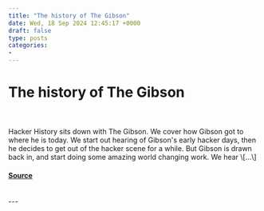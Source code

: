 ```yaml
---
title: "The history of The Gibson"
date: Wed, 18 Sep 2024 12:45:17 +0000
draft: false
type: posts
categories: 
- 
---
```

# The history of The Gibson

<br/>

<br/>
Hacker History sits down with The Gibson. We cover how Gibson got to where he is today. We start out hearing of Gibson's early hacker days, then he decides to get out of the hacker scene for a while. But Gibson is drawn back in, and start doing some amazing world changing work. We hear \[…\]

#### [Source](https://hackerhistory.com/podcast/the-history-of-the-gibson/)

<br/>
---
